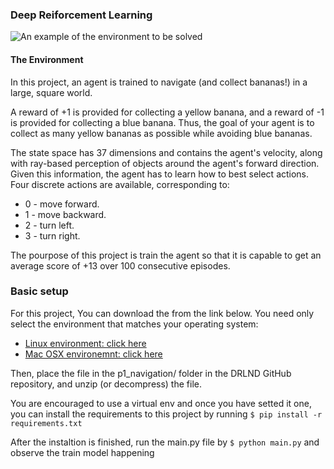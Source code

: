 ### Deep Reiforcement Learning

![An example of the environment to be solved](banana.gif)
#### The Environment

In this project, an agent is trained to navigate (and collect bananas!) in a large, square world.


A reward of +1 is provided for collecting a yellow banana, and a reward of -1 is provided for collecting a blue banana. Thus, the goal of your agent is to collect as many yellow bananas as possible while avoiding blue bananas.

The state space has 37 dimensions and contains the agent's velocity, along with ray-based perception of objects around the agent's forward direction. 
Given this information, the agent has to learn how to best select actions. Four discrete actions are available, corresponding to:

* 0 - move forward.
* 1 - move backward.
* 2 - turn left.
* 3 - turn right.

The pourpose of this project is train the agent so that it is capable to get an average score of +13 over 100 consecutive episodes.

### Basic setup

For this project, You can download the from the link below. You need only select the environment that matches your operating system:

* [Linux environment: click here](https://s3-us-west-1.amazonaws.com/udacity-drlnd/P1/Banana/Banana_Linux.zip)
* [Mac OSX environemnt: click here](https://s3-us-west-1.amazonaws.com/udacity-drlnd/P1/Banana/Banana.app.zip)

Then, place the file in the p1_navigation/ folder in the DRLND GitHub repository, and unzip (or decompress) the file.

You are encouraged to use a virtual env and once you have setted it one, you can install the requirements to
this project by running `$ pip install -r requirements.txt`

After the instaltion is finished, run the main.py file by `$ python main.py` and observe the train model 
happening
